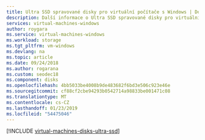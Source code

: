 ```yaml
---
title: Ultra SSD spravované disky pro virtuální počítače s Windows | Dokumentace Microsoftu
description: Další informace o Ultra SSD spravované disky pro virtuální počítače Azure
services: virtual-machines-windows
author: roygara
ms.service: virtual-machines-windows
ms.workload: storage
ms.tgt_pltfrm: vm-windows
ms.devlang: na
ms.topic: article
ms.date: 09/24/2018
ms.author: rogarana
ms.custom: seodec18
ms.component: disks
ms.openlocfilehash: 4bb5033be4008b9de483682f6bd3e506c923e46e
ms.sourcegitcommit: cf88cf2cbe94293b0542714a98833be001471c08
ms.translationtype: MT
ms.contentlocale: cs-CZ
ms.lasthandoff: 01/23/2019
ms.locfileid: "54475046"
---
```

[!INCLUDE [virtual-machines-disks-ultra-ssd](../../../includes/virtual-machines-disks-getting-started-ultra-ssd.md)]
